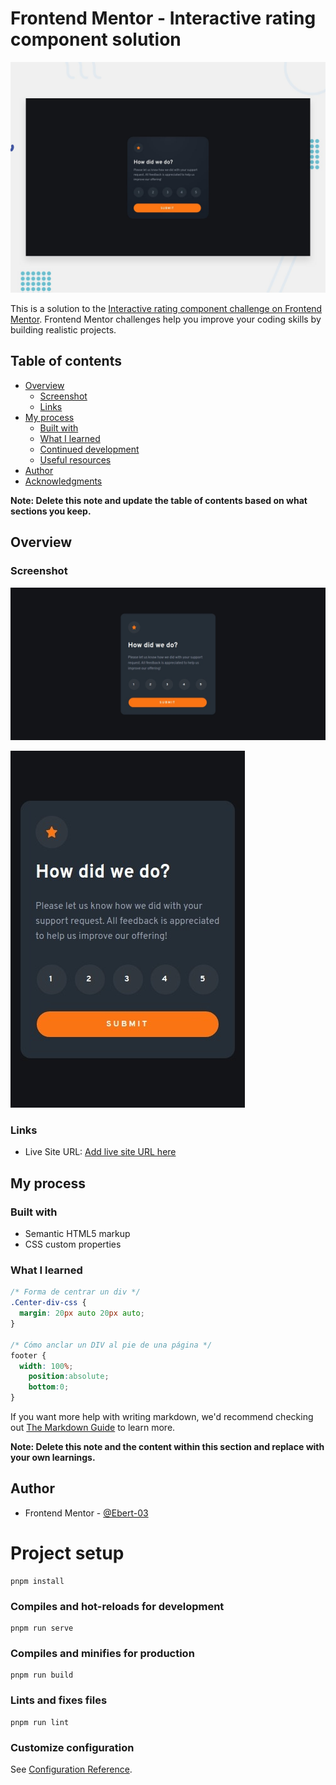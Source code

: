 # Frontend Mentor - Interactive rating component solution
![Design preview for the Interactive rating component coding challenge](./desing/desktop-preview.jpg)

This is a solution to the [Interactive rating component challenge on Frontend Mentor](https://www.frontendmentor.io/challenges/interactive-rating-component-koxpeBUmI). Frontend Mentor challenges help you improve your coding skills by building realistic projects. 

## Table of contents

- [Overview](#overview)
  - [Screenshot](#screenshot)
  - [Links](#links)
- [My process](#my-process)
  - [Built with](#built-with)
  - [What I learned](#what-i-learned)
  - [Continued development](#continued-development)
  - [Useful resources](#useful-resources)
- [Author](#author)
- [Acknowledgments](#acknowledgments)

**Note: Delete this note and update the table of contents based on what sections you keep.**

## Overview

### Screenshot

![Design preview for the Interactive rating component coding challenge](./desing/Desktop.jpeg)

![Design preview for the QR code component coding challenge Movile](desing/Movile.jpeg)




### Links

- Live Site URL: [Add live site URL here](https://ebert-diaz.github.io/qr-code-component/)

## My process

### Built with

- Semantic HTML5 markup
- CSS custom properties


### What I learned


```css
/* Forma de centrar un div */
.Center-div-css {
  margin: 20px auto 20px auto;
}

/* Cómo anclar un DIV al pie de una página */
footer {
  width: 100%;
	position:absolute;
	bottom:0;
}

```

If you want more help with writing markdown, we'd recommend checking out [The Markdown Guide](https://www.markdownguide.org/) to learn more.

**Note: Delete this note and the content within this section and replace with your own learnings.**



## Author

- Frontend Mentor - [@Ebert-03](https://www.frontendmentor.io/profile/Ebert-03)




# Project setup
```
pnpm install
```

### Compiles and hot-reloads for development
```
pnpm run serve
```

### Compiles and minifies for production
```
pnpm run build
```

### Lints and fixes files
```
pnpm run lint
```

### Customize configuration
See [Configuration Reference](https://cli.vuejs.org/config/).
